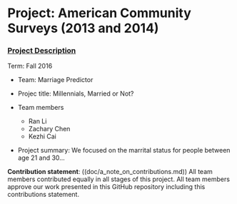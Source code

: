 # Project: American Community Surveys (2013 and 2014)
### [Project Description](doc/Project1_desc.md)

Term: Fall 2016

+ Team: Marriage Predictor
+ Projec title: Millennials, Married or Not?
+ Team members
	+ Ran Li
	+ Zachary Chen
	+ Kezhi Cai
	
+ Project summary: We focused on the marrital status for people between age 21 and 30...
	
**Contribution statement**: ((doc/a_note_on_contributions.md)) All team members contributed equally in all stages of this project. All team members approve our work presented in this GitHub repository including this contributions statement. 

